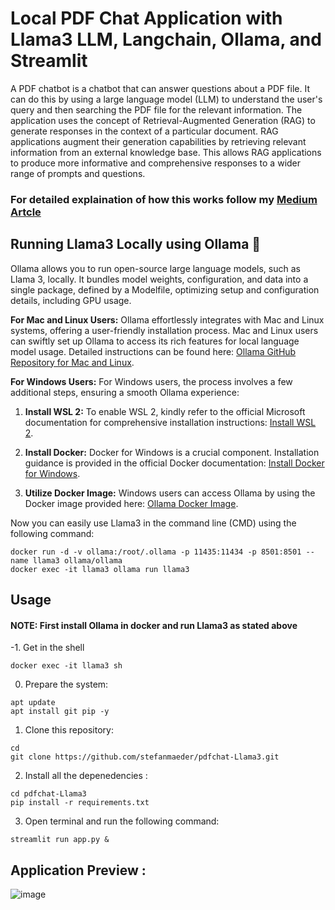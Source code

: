 # Local PDF Chat Application with Llama3 LLM, Langchain, Ollama, and Streamlit

A PDF chatbot is a chatbot that can answer questions about a PDF file. It can do this by using a large language model (LLM) to understand the user's query and then searching the PDF file for the relevant information. The application uses the concept of Retrieval-Augmented Generation (RAG) to generate responses in the context of a particular document. RAG applications augment their generation capabilities by retrieving relevant information from an external knowledge base. This allows RAG applications to produce more informative and comprehensive responses to a wider range of prompts and questions.
### For detailed explaination of how this works follow my [Medium Artcle](https://medium.com/@harjot802/building-a-local-pdf-chat-application-with-mistral-7b-llm-langchain-ollama-and-streamlit-67b314fbab57)
## Running Llama3 Locally using Ollama 🦙

Ollama allows you to run open-source large language models, such as Llama 3, locally. It bundles model weights, configuration, and data into a single package, defined by a Modelfile, optimizing setup and configuration details, including GPU usage.

**For Mac and Linux Users:**
Ollama effortlessly integrates with Mac and Linux systems, offering a user-friendly installation process. Mac and Linux users can swiftly set up Ollama to access its rich features for local language model usage. Detailed instructions can be found here: [Ollama GitHub Repository for Mac and Linux](https://github.com/ollama/ollama).

**For Windows Users:**
For Windows users, the process involves a few additional steps, ensuring a smooth Ollama experience:

1. **Install WSL 2:** To enable WSL 2, kindly refer to the official Microsoft documentation for comprehensive installation instructions: [Install WSL 2](https://learn.microsoft.com/en-us/windows/wsl/install).

2. **Install Docker:** Docker for Windows is a crucial component. Installation guidance is provided in the official Docker documentation: [Install Docker for Windows](https://docs.docker.com/desktop/install/windows-install).

3. **Utilize Docker Image:** Windows users can access Ollama by using the Docker image provided here: [Ollama Docker Image](https://hub.docker.com/r/ollama/ollama).

Now you can easily use Llama3 in the command line (CMD) using the following command:

```
docker run -d -v ollama:/root/.ollama -p 11435:11434 -p 8501:8501 --name llama3 ollama/ollama
docker exec -it llama3 ollama run llama3
```
## Usage
#### NOTE: First install Ollama in docker and run Llama3 as stated above

-1. Get in the shell

 ```
 docker exec -it llama3 sh
 ```

0. Prepare the system:
   
 ```
 apt update
 apt install git pip -y
 ```

1. Clone this repository:
   
 ```
 cd
 git clone https://github.com/stefanmaeder/pdfchat-Llama3.git
 ```
2. Install all the depenedencies :
   
```
cd pdfchat-Llama3
pip install -r requirements.txt
```
3. Open terminal and run the following command:
```
streamlit run app.py &
```
## Application Preview :
![image](https://github.com/SonicWarrior1/pdfchat/assets/73881129/32f9685b-f70e-48da-8e6f-9fdce1fdd0cc)
